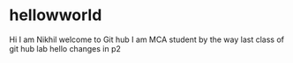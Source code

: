 # hellowworld
Hi I am Nikhil 
welcome to Git hub
I am MCA student by the way
last class of git hub lab
hello changes in p2
